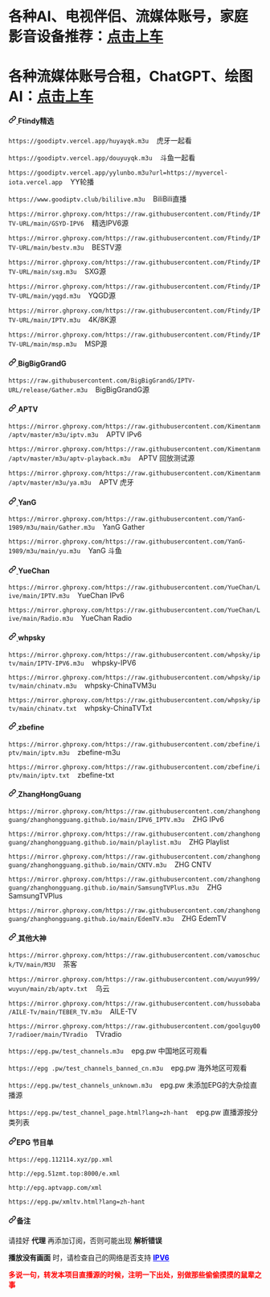 <!DOCTYPE html>
<html>
<head>
    <meta charset="utf-8">
    <meta name="viewport" content="width=device-width">
    <link rel="shortcut icon" href="favicon.ico">
    <link crossorigin="anonymous" media="all" rel="stylesheet" href="css/light.css">
    <link crossorigin="anonymous" media="all" rel="stylesheet" href="css/primer.css">
</head>
<body>
    <h1>各种AI、电视伴侣、流媒体账号，家庭影音设备推荐：<a href="https://nfvideo.cc">点击上车</a></h1>
    <h1>各种流媒体账号合租，ChatGPT、绘图AI：<a href="https://universalbus.cc">点击上车</a></h1>
    <h4 dir="auto"><a id="user-content-ftindy" class="anchor" aria-hidden="true" href="#ftindy">
            <svg class="octicon octicon-link" viewBox="0 0 16 16" version="1.1" width="16" height="16"
                 aria-hidden="true">
                <path fill-rule="evenodd"
                      d="M7.775 3.275a.75.75 0 001.06 1.06l1.25-1.25a2 2 0 112.83 2.83l-2.5 2.5a2 2 0 01-2.83 0 .75.75 0 00-1.06 1.06 3.5 3.5 0 004.95 0l2.5-2.5a3.5 3.5 0 00-4.95-4.95l-1.25 1.25zm-4.69 9.64a2 2 0 010-2.83l2.5-2.5a2 2 0 012.83 0 .75.75 0 001.06-1.06 3.5 3.5 0 00-4.95 0l-2.5 2.5a3.5 3.5 0 004.95 4.95l1.25-1.25a.75.75 0 00-1.06-1.06l-1.25 1.25a2 2 0 01-2.83 0z"></path>
            </svg>
        </a>Ftindy精选
        </h4>
        <p dir="auto"><code>https://goodiptv.vercel.app/huyayqk.m3u</code>&nbsp;&nbsp;&nbsp;&nbsp;虎牙一起看</p>
        <p dir="auto"><code>https://goodiptv.vercel.app/douyuyqk.m3u</code>&nbsp;&nbsp;&nbsp;&nbsp;斗鱼一起看</p>
        <p dir="auto"><code>https://goodiptv.vercel.app/yylunbo.m3u?url=https://myvercel-iota.vercel.app</code>&nbsp;&nbsp;&nbsp;&nbsp;YY轮播
        </p>
        <p dir="auto"><code>https://www.goodiptv.club/bililive.m3u</code>&nbsp;&nbsp;&nbsp;&nbsp;BiliBili直播
        </p>
        <p dir="auto"><code>https://mirror.ghproxy.com/https://raw.githubusercontent.com/Ftindy/IPTV-URL/main/GSYD-IPV6</code>&nbsp;&nbsp;&nbsp;&nbsp;精选IPV6源
        <p dir="auto"><code>https://mirror.ghproxy.com/https://raw.githubusercontent.com/Ftindy/IPTV-URL/main/bestv.m3u</code>&nbsp;&nbsp;&nbsp;&nbsp;BESTV源
        </p>
        <p dir="auto"><code>https://mirror.ghproxy.com/https://raw.githubusercontent.com/Ftindy/IPTV-URL/main/sxg.m3u</code>&nbsp;&nbsp;&nbsp;&nbsp;SXG源
        </p>
<!--       <p dir="auto"><code>https://mirror.ghproxy.com/https://raw.githubusercontent.com/Ftindy/IPTV-URL/main/ghyx.m3u</code>&nbsp;&nbsp;&nbsp;&nbsp;GHYX源
        </p>
        <p dir="auto"><code>https://mirror.ghproxy.com/https://raw.githubusercontent.com/Ftindy/IPTV-URL/main/cqyx.m3u</code>&nbsp;&nbsp;&nbsp;&nbsp;CQYX源
        </p> -->
        <p dir="auto"><code>https://mirror.ghproxy.com/https://raw.githubusercontent.com/Ftindy/IPTV-URL/main/yqgd.m3u</code>&nbsp;&nbsp;&nbsp;&nbsp;YQGD源
        </p>
        <p dir="auto"><code>https://mirror.ghproxy.com/https://raw.githubusercontent.com/Ftindy/IPTV-URL/main/IPTV.m3u</code>&nbsp;&nbsp;&nbsp;&nbsp;4K/8K源
        </p>
        <p dir="auto"><code>https://mirror.ghproxy.com/https://raw.githubusercontent.com/Ftindy/IPTV-URL/main/msp.m3u</code>&nbsp;&nbsp;&nbsp;&nbsp;MSP源
        </p>
        
<h4 dir="auto"><a id="user-content-BigBigGrandG" class="anchor" aria-hidden="true" href="#BigBigGrandG">
            <svg class="octicon octicon-link" viewBox="0 0 16 16" version="1.1" width="16" height="16"
                 aria-hidden="true">
                <path fill-rule="evenodd"
                      d="M7.775 3.275a.75.75 0 001.06 1.06l1.25-1.25a2 2 0 112.83 2.83l-2.5 2.5a2 2 0 01-2.83 0 .75.75 0 00-1.06 1.06 3.5 3.5 0 004.95 0l2.5-2.5a3.5 3.5 0 00-4.95-4.95l-1.25 1.25zm-4.69 9.64a2 2 0 010-2.83l2.5-2.5a2 2 0 012.83 0 .75.75 0 001.06-1.06 3.5 3.5 0 00-4.95 0l-2.5 2.5a3.5 3.5 0 004.95 4.95l1.25-1.25a.75.75 0 00-1.06-1.06l-1.25 1.25a2 2 0 01-2.83 0z"></path>
            </svg>
        </a>BigBigGrandG
        </h4>
        <p dir="auto"><code>https://raw.githubusercontent.com/BigBigGrandG/IPTV-URL/release/Gather.m3u</code>&nbsp;&nbsp;&nbsp;&nbsp;BigBigGrandG源</p>
        </h4>
        </a>
        <h4 dir="auto"><a id="user-content-aptv" class="anchor" aria-hidden="true" href="#aptv">
            <svg class="octicon octicon-link" viewBox="0 0 16 16" version="1.1" width="16" height="16"
                 aria-hidden="true">
                <path fill-rule="evenodd"
                      d="M7.775 3.275a.75.75 0 001.06 1.06l1.25-1.25a2 2 0 112.83 2.83l-2.5 2.5a2 2 0 01-2.83 0 .75.75 0 00-1.06 1.06 3.5 3.5 0 004.95 0l2.5-2.5a3.5 3.5 0 00-4.95-4.95l-1.25 1.25zm-4.69 9.64a2 2 0 010-2.83l2.5-2.5a2 2 0 012.83 0 .75.75 0 001.06-1.06 3.5 3.5 0 00-4.95 0l-2.5 2.5a3.5 3.5 0 004.95 4.95l1.25-1.25a.75.75 0 00-1.06-1.06l-1.25 1.25a2 2 0 01-2.83 0z"></path>
            </svg>
        </a>APTV
        </h4>
        <p dir="auto">
            <code>https://mirror.ghproxy.com/https://raw.githubusercontent.com/Kimentanm/aptv/master/m3u/iptv.m3u</code>&nbsp;&nbsp;&nbsp;&nbsp;APTV
            IPv6</p>
        <p dir="auto"><code>https://mirror.ghproxy.com/https://raw.githubusercontent.com/Kimentanm/aptv/master/m3u/aptv-playback.m3u</code>&nbsp;&nbsp;&nbsp;&nbsp;APTV
            回放测试源</p>
        <p dir="auto"><code>https://mirror.ghproxy.com/https://raw.githubusercontent.com/Kimentanm/aptv/master/m3u/ya.m3u</code>&nbsp;&nbsp;&nbsp;&nbsp;APTV 
            虎牙</p>
        <h4 dir="auto"><a id="user-content-yang" class="anchor" aria-hidden="true" href="#yang">
            <svg class="octicon octicon-link" viewBox="0 0 16 16" version="1.1" width="16" height="16"
                 aria-hidden="true">
                <path fill-rule="evenodd"
                      d="M7.775 3.275a.75.75 0 001.06 1.06l1.25-1.25a2 2 0 112.83 2.83l-2.5 2.5a2 2 0 01-2.83 0 .75.75 0 00-1.06 1.06 3.5 3.5 0 004.95 0l2.5-2.5a3.5 3.5 0 00-4.95-4.95l-1.25 1.25zm-4.69 9.64a2 2 0 010-2.83l2.5-2.5a2 2 0 012.83 0 .75.75 0 001.06-1.06 3.5 3.5 0 00-4.95 0l-2.5 2.5a3.5 3.5 0 004.95 4.95l1.25-1.25a.75.75 0 00-1.06-1.06l-1.25 1.25a2 2 0 01-2.83 0z"></path>
            </svg>
        </a>YanG
        </h4>
        <p dir="auto"><code>https://mirror.ghproxy.com/https://raw.githubusercontent.com/YanG-1989/m3u/main/Gather.m3u</code>&nbsp;&nbsp;&nbsp;&nbsp;YanG
            Gather</p>
        <p dir="auto"><code>https://mirror.ghproxy.com/https://raw.githubusercontent.com/YanG-1989/m3u/main/yu.m3u</code>&nbsp;&nbsp;&nbsp;&nbsp;YanG
            斗鱼</p>
    <h4 dir="auto"><a id="user-content-yuechan" class="anchor" aria-hidden="true" href="#yuechan">
            <svg class="octicon octicon-link" viewBox="0 0 16 16" version="1.1" width="16" height="16"
                 aria-hidden="true">
                <path fill-rule="evenodd"
                      d="M7.775 3.275a.75.75 0 001.06 1.06l1.25-1.25a2 2 0 112.83 2.83l-2.5 2.5a2 2 0 01-2.83 0 .75.75 0 00-1.06 1.06 3.5 3.5 0 004.95 0l2.5-2.5a3.5 3.5 0 00-4.95-4.95l-1.25 1.25zm-4.69 9.64a2 2 0 010-2.83l2.5-2.5a2 2 0 012.83 0 .75.75 0 001.06-1.06 3.5 3.5 0 00-4.95 0l-2.5 2.5a3.5 3.5 0 004.95 4.95l1.25-1.25a.75.75 0 00-1.06-1.06l-1.25 1.25a2 2 0 01-2.83 0z"></path>
            </svg>
        </a>YueChan
        </h4>
        <p dir="auto"><code>https://mirror.ghproxy.com/https://raw.githubusercontent.com/YueChan/Live/main/IPTV.m3u</code>&nbsp;&nbsp;&nbsp;&nbsp;YueChan
            IPv6</p>
        <p dir="auto"><code>https://mirror.ghproxy.com/https://raw.githubusercontent.com/YueChan/Live/main/Radio.m3u</code>&nbsp;&nbsp;&nbsp;&nbsp;YueChan
            Radio</p> 
        <h4 dir="auto"><a id="user-content-whpsky" class="anchor" aria-hidden="true" href="#whpsky">
            <svg class="octicon octicon-link" viewBox="0 0 16 16" version="1.1" width="16" height="16"
                 aria-hidden="true">
                <path fill-rule="evenodd"
                      d="M7.775 3.275a.75.75 0 001.06 1.06l1.25-1.25a2 2 0 112.83 2.83l-2.5 2.5a2 2 0 01-2.83 0 .75.75 0 00-1.06 1.06 3.5 3.5 0 004.95 0l2.5-2.5a3.5 3.5 0 00-4.95-4.95l-1.25 1.25zm-4.69 9.64a2 2 0 010-2.83l2.5-2.5a2 2 0 012.83 0 .75.75 0 001.06-1.06 3.5 3.5 0 00-4.95 0l-2.5 2.5a3.5 3.5 0 004.95 4.95l1.25-1.25a.75.75 0 00-1.06-1.06l-1.25 1.25a2 2 0 01-2.83 0z"></path>
            </svg>
        </a>whpsky
        </h4>
        <p dir="auto"><code>https://mirror.ghproxy.com/https://raw.githubusercontent.com/whpsky/iptv/main/IPTV-IPV6.m3u</code>&nbsp;&nbsp;&nbsp;&nbsp;whpsky-IPV6
        </p>
        <p dir="auto"><code>https://mirror.ghproxy.com/https://raw.githubusercontent.com/whpsky/iptv/main/chinatv.m3u</code>&nbsp;&nbsp;&nbsp;&nbsp;whpsky-ChinaTVM3u
        </p>
        <p dir="auto"><code>https://mirror.ghproxy.com/https://raw.githubusercontent.com/whpsky/iptv/main/chinatv.txt</code>&nbsp;&nbsp;&nbsp;&nbsp;whpsky-ChinaTVTxt
        </p>
        <h4 dir="auto"><a id="user-content-zbefine" class="anchor" aria-hidden="true" href="#zbefine">
            <svg class="octicon octicon-link" viewBox="0 0 16 16" version="1.1" width="16" height="16"
                 aria-hidden="true">
                <path fill-rule="evenodd"
                      d="M7.775 3.275a.75.75 0 001.06 1.06l1.25-1.25a2 2 0 112.83 2.83l-2.5 2.5a2 2 0 01-2.83 0 .75.75 0 00-1.06 1.06 3.5 3.5 0 004.95 0l2.5-2.5a3.5 3.5 0 00-4.95-4.95l-1.25 1.25zm-4.69 9.64a2 2 0 010-2.83l2.5-2.5a2 2 0 012.83 0 .75.75 0 001.06-1.06 3.5 3.5 0 00-4.95 0l-2.5 2.5a3.5 3.5 0 004.95 4.95l1.25-1.25a.75.75 0 00-1.06-1.06l-1.25 1.25a2 2 0 01-2.83 0z"></path>
            </svg>
        </a>zbefine
        </h4>
        <p dir="auto"><code>https://mirror.ghproxy.com/https://raw.githubusercontent.com/zbefine/iptv/main/iptv.m3u</code>&nbsp;&nbsp;&nbsp;&nbsp;zbefine-m3u
        </p>
        <p dir="auto"><code>https://mirror.ghproxy.com/https://raw.githubusercontent.com/zbefine/iptv/main/iptv.txt</code>&nbsp;&nbsp;&nbsp;&nbsp;zbefine-txt
        </p>
        <h4 dir="auto"><a id="user-content-zhanghongguang" class="anchor" aria-hidden="true" href="#zhanghongguang">
            <svg class="octicon octicon-link" viewBox="0 0 16 16" version="1.1" width="16" height="16"
                 aria-hidden="true">
                <path fill-rule="evenodd"
                      d="M7.775 3.275a.75.75 0 001.06 1.06l1.25-1.25a2 2 0 112.83 2.83l-2.5 2.5a2 2 0 01-2.83 0 .75.75 0 00-1.06 1.06 3.5 3.5 0 004.95 0l2.5-2.5a3.5 3.5 0 00-4.95-4.95l-1.25 1.25zm-4.69 9.64a2 2 0 010-2.83l2.5-2.5a2 2 0 012.83 0 .75.75 0 001.06-1.06 3.5 3.5 0 00-4.95 0l-2.5 2.5a3.5 3.5 0 004.95 4.95l1.25-1.25a.75.75 0 00-1.06-1.06l-1.25 1.25a2 2 0 01-2.83 0z"></path>
            </svg>
        </a>ZhangHongGuang
        </h4>
        <p dir="auto"><code>https://mirror.ghproxy.com/https://raw.githubusercontent.com/zhanghongguang/zhanghongguang.github.io/main/IPV6_IPTV.m3u</code>&nbsp;&nbsp;&nbsp;&nbsp;ZHG
            IPv6</p>
        <p dir="auto"><code>https://mirror.ghproxy.com/https://raw.githubusercontent.com/zhanghongguang/zhanghongguang.github.io/main/playlist.m3u</code>&nbsp;&nbsp;&nbsp;&nbsp;ZHG
            Playlist</p>
        <p dir="auto"><code>https://mirror.ghproxy.com/https://raw.githubusercontent.com/zhanghongguang/zhanghongguang.github.io/main/CNTV.m3u</code>&nbsp;&nbsp;&nbsp;&nbsp;ZHG
            CNTV</p>
        <p dir="auto"><code>https://mirror.ghproxy.com/https://raw.githubusercontent.com/zhanghongguang/zhanghongguang.github.io/main/SamsungTVPlus.m3u</code>&nbsp;&nbsp;&nbsp;&nbsp;ZHG
            SamsungTVPlus</p>
        <p dir="auto"><code>https://mirror.ghproxy.com/https://raw.githubusercontent.com/zhanghongguang/zhanghongguang.github.io/main/EdemTV.m3u</code>&nbsp;&nbsp;&nbsp;&nbsp;ZHG
            EdemTV</p>
        <h4 dir="auto"><a id="user-content-其他大神" class="anchor" aria-hidden="true" href="#其他大神">
            <svg class="octicon octicon-link" viewBox="0 0 16 16" version="1.1" width="16" height="16"
                 aria-hidden="true">
                <path fill-rule="evenodd"
                      d="M7.775 3.275a.75.75 0 001.06 1.06l1.25-1.25a2 2 0 112.83 2.83l-2.5 2.5a2 2 0 01-2.83 0 .75.75 0 00-1.06 1.06 3.5 3.5 0 004.95 0l2.5-2.5a3.5 3.5 0 00-4.95-4.95l-1.25 1.25zm-4.69 9.64a2 2 0 010-2.83l2.5-2.5a2 2 0 012.83 0 .75.75 0 001.06-1.06 3.5 3.5 0 00-4.95 0l-2.5 2.5a3.5 3.5 0 004.95 4.95l1.25-1.25a.75.75 0 00-1.06-1.06l-1.25 1.25a2 2 0 01-2.83 0z"></path>
            </svg>
        </a>其他大神
        </h4>
        <p dir="auto"><code>https://mirror.ghproxy.com/https://raw.githubusercontent.com/vamoschuck/TV/main/M3U</code>&nbsp;&nbsp;&nbsp;&nbsp;茶客
        </p>
        <p dir="auto"><code>https://mirror.ghproxy.com/https://raw.githubusercontent.com/wuyun999/wuyun/main/zb/aptv.txt</code>&nbsp;&nbsp;&nbsp;&nbsp;乌云
        </p>
        <p dir="auto"><code>https://mirror.ghproxy.com/https://raw.githubusercontent.com/hussobaba/AILE-Tv/main/TEBER_TV.m3u</code>&nbsp;&nbsp;&nbsp;&nbsp;AILE-TV
        </p>
        <p dir="auto"><code>https://mirror.ghproxy.com/https://raw.githubusercontent.com/goolguy007/radioer/main/TVradio</code>&nbsp;&nbsp;&nbsp;&nbsp;TVradio
        </p>
        <p dir="auto"><code>https://epg.pw/test_channels.m3u</code>&nbsp;&nbsp;&nbsp;&nbsp;epg.pw 中国地区可观看</p>
        <p dir="auto"><code>https://epg .pw/test_channels_banned_cn.m3u</code>&nbsp;&nbsp;&nbsp;&nbsp;epg.pw 海外地区可观看</p>
        <p dir="auto"><code>https://epg.pw/test_channels_unknown.m3u</code>&nbsp;&nbsp;&nbsp;&nbsp;epg.pw 未添加EPG的大杂烩直播源</p>
         <p dir="auto"><code>https://epg.pw/test_channel_page.html?lang=zh-hant</code>&nbsp;&nbsp;&nbsp;&nbsp;epg.pw 直播源按分类列表</p>
        <h4 dir="auto"><a id="user-content-epg-节目单" class="anchor" aria-hidden="true" href="#epg-节目单"><svg class="octicon octicon-link" viewBox="0 0 16 16" version="1.1" width="16" height="16" aria-hidden="true"><path fill-rule="evenodd" d="M7.775 3.275a.75.75 0 001.06 1.06l1.25-1.25a2 2 0 112.83 2.83l-2.5 2.5a2 2 0 01-2.83 0 .75.75 0 00-1.06 1.06 3.5 3.5 0 004.95 0l2.5-2.5a3.5 3.5 0 00-4.95-4.95l-1.25 1.25zm-4.69 9.64a2 2 0 010-2.83l2.5-2.5a2 2 0 012.83 0 .75.75 0 001.06-1.06 3.5 3.5 0 00-4.95 0l-2.5 2.5a3.5 3.5 0 004.95 4.95l1.25-1.25a.75.75 0 00-1.06-1.06l-1.25 1.25a2 2 0 01-2.83 0z"></path></svg></a>EPG 节目单</h4>
        <p dir="auto"><code>https://epg.112114.xyz/pp.xml</code></p>
        <p dir="auto"><code>http://epg.51zmt.top:8000/e.xml</code></p>
        <p dir="auto"><code>http://epg.aptvapp.com/xml</code></p>
        <p dir="auto"><code>https://epg.pw/xmltv.html?lang=zh-hant</code></p>
        <h4 dir="auto"><a id="user-content-备注" class="anchor" aria-hidden="true" href="#备注"><svg class="octicon octicon-link" viewBox="0 0 16 16" version="1.1" width="16" height="16" aria-hidden="true"><path fill-rule="evenodd" d="M7.775 3.275a.75.75 0 001.06 1.06l1.25-1.25a2 2 0 112.83 2.83l-2.5 2.5a2 2 0 01-2.83 0 .75.75 0 00-1.06 1.06 3.5 3.5 0 004.95 0l2.5-2.5a3.5 3.5 0 00-4.95-4.95l-1.25 1.25zm-4.69 9.64a2 2 0 010-2.83l2.5-2.5a2 2 0 012.83 0 .75.75 0 001.06-1.06 3.5 3.5 0 00-4.95 0l-2.5 2.5a3.5 3.5 0 004.95 4.95l1.25-1.25a.75.75 0 00-1.06-1.06l-1.25 1.25a2 2 0 01-2.83 0z"></path></svg></a>备注</h4>
        <p dir="auto">请挂好 <strong>代理</strong> 再添加订阅，否则可能出现 <strong>解析错误</strong></p>
        <p dir="auto"><strong>播放没有画面</strong> 时，请检查自己的网络是否支持 <strong><a href="https://test-ipv6.com/" style="color: blue;text-decoration: underline">IPV6</a></strong></p>
        <p dir="auto"><strong style="color:red">多说一句，转发本项目直播源的时候，注明一下出处，别做那些偷偷摸摸的鼠辈之事</strong></p>
    </article>
</div>
</body>
</html> 
